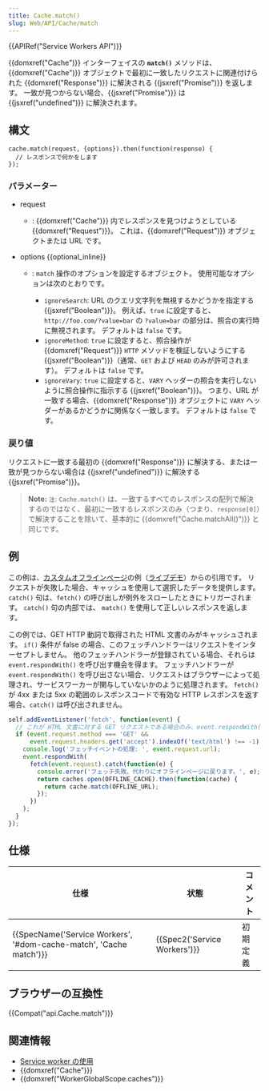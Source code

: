```yaml
---
title: Cache.match()
slug: Web/API/Cache/match
---
```

{{APIRef("Service Workers API")}}

{{domxref("Cache")}} インターフェイスの **`match()`** メソッドは、{{domxref("Cache")}} オブジェクトで最初に一致したリクエストに関連付けられた {{domxref("Response")}} に解決される {{jsxref("Promise")}} を返します。 一致が見つからない場合、{{jsxref("Promise")}} は {{jsxref("undefined")}} に解決されます。

## 構文

```
cache.match(request, {options}).then(function(response) {
  // レスポンスで何かをします
});
```

### パラメーター

- request
  - : {{domxref("Cache")}} 内でレスポンスを見つけようとしている {{domxref("Request")}}。 これは、{{domxref("Request")}} オブジェクトまたは URL です。
- options {{optional_inline}}

  - : `match` 操作のオプションを設定するオブジェクト。 使用可能なオプションは次のとおりです。

    - `ignoreSearch`: URL のクエリ文字列を無視するかどうかを指定する {{jsxref("Boolean")}}。 例えば、`true` に設定すると、`http://foo.com/?value=bar` の `?value=bar` の部分は、照合の実行時に無視されます。 デフォルトは `false` です。
    - `ignoreMethod`: `true` に設定すると、照合操作が {{domxref("Request")}} `HTTP` メソッドを検証しないようにする {{jsxref("Boolean")}}（通常、`GET` および `HEAD` のみが許可されます）。 デフォルトは `false` です。
    - `ignoreVary`: `true` に設定すると、`VARY` ヘッダーの照合を実行しないように照合操作に指示する {{jsxref("Boolean")}}。 つまり、URL が一致する場合、{{domxref("Response")}} オブジェクトに `VARY` ヘッダーがあるかどうかに関係なく一致します。 デフォルトは `false` です。

### 戻り値

リクエストに一致する最初の {{domxref("Response")}} に解決する、または一致が見つからない場合は {{jsxref("undefined")}} に解決する {{jsxref("Promise")}}。

> **Note:** `注`: `Cache.match()` は、一致するすべてのレスポンスの配列で解決するのではなく、最初に一致するレスポンスのみ（つまり、`response[0]`）で解決することを除いて、基本的に {{domxref("Cache.matchAll()")}} と同じです。

## 例

この例は、[カスタムオフラインページ](https://github.com/GoogleChrome/samples/blob/gh-pages/service-worker/custom-offline-page/service-worker.js)の例（[ライブデモ](https://googlechrome.github.io/samples/service-worker/custom-offline-page/index.html)）からの引用です。 リクエストが失敗した場合、キャッシュを使用して選択したデータを提供します。 `catch()` 句は、`fetch()` の呼び出しが例外をスローしたときにトリガーされます。 `catch()` 句の内部では、 `match()` を使用して正しいレスポンスを返します。

この例では、GET HTTP 動詞で取得された HTML 文書のみがキャッシュされます。 `if()` 条件が false の場合、このフェッチハンドラーはリクエストをインターセプトしません。 他のフェッチハンドラーが登録されている場合、それらは `event.respondWith()` を呼び出す機会を得ます。 フェッチハンドラーが `event.respondWith()` を呼び出さない場合、リクエストはブラウザーによって処理され、サービスワーカーが関与していないかのように処理されます。 `fetch()` が 4xx または 5xx の範囲のレスポンスコードで有効な HTTP レスポンスを返す場合、`catch()` は呼び出されません。

```js
self.addEventListener('fetch', function(event) {
  // これが HTML 文書に対する GET リクエストである場合のみ、event.respondWith() を呼び出します。
  if (event.request.method === 'GET' &&
      event.request.headers.get('accept').indexOf('text/html') !== -1) {
    console.log('フェッチイベントの処理: ', event.request.url);
    event.respondWith(
      fetch(event.request).catch(function(e) {
        console.error('フェッチ失敗、代わりにオフラインページに戻ります。', e);
        return caches.open(OFFLINE_CACHE).then(function(cache) {
          return cache.match(OFFLINE_URL);
        });
      })
    );
  }
});
```

## 仕様

| 仕様                                                                                     | 状態                                 | コメント |
| ---------------------------------------------------------------------------------------- | ------------------------------------ | -------- |
| {{SpecName('Service Workers', '#dom-cache-match', 'Cache match')}} | {{Spec2('Service Workers')}} | 初期定義 |

## ブラウザーの互換性

{{Compat("api.Cache.match")}}

## 関連情報

- [Service worker の使用](/ja/docs/Web/API/Service_Worker_API/Using_Service_Workers)
- {{domxref("Cache")}}
- {{domxref("WorkerGlobalScope.caches")}}
